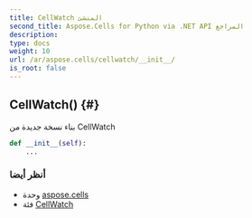 ```yaml
---
title: CellWatch المنشئ
second_title: Aspose.Cells for Python via .NET API المراجع
description:
type: docs
weight: 10
url: /ar/aspose.cells/cellwatch/__init__/
is_root: false
---
```

##  CellWatch() {#}
بناء نسخة جديدة من CellWatch



```python
def __init__(self):
    ...
```





###  أنظر أيضا
* وحدة [aspose.cells](../../)
* فئة [CellWatch](/cells/python-net/ar/aspose.cells/cellwatch)
